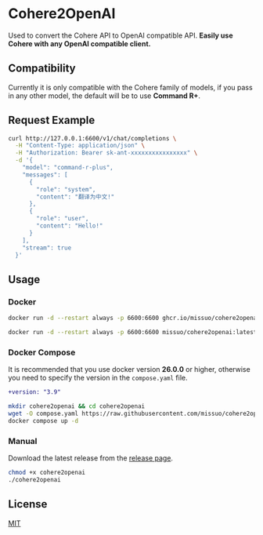 # Cohere2OpenAI
Used to convert the Cohere API to OpenAI compatible API. **Easily use Cohere with any OpenAI compatible client.**

## Compatibility
Currently it is only compatible with the Cohere family of models, if you pass in any other model, the default will be to use **Command R+**.

## Request Example
```bash
curl http://127.0.0.1:6600/v1/chat/completions \
  -H "Content-Type: application/json" \
  -H "Authorization: Bearer sk-ant-xxxxxxxxxxxxxxxx" \
  -d '{
    "model": "command-r-plus",
    "messages": [
      {
        "role": "system",
        "content": "翻译为中文!"
      },
      {
        "role": "user",
        "content": "Hello!"
      }
    ],
    "stream": true
  }'
```


## Usage
### Docker

```bash
docker run -d --restart always -p 6600:6600 ghcr.io/missuo/cohere2openai:latest
```

```bash
docker run -d --restart always -p 6600:6600 missuo/cohere2openai:latest
```

### Docker Compose
It is recommended that you use docker version **26.0.0** or higher, otherwise you need to specify the version in the `compose.yaml` file.
```diff
+version: "3.9"
```

```bash
mkdir cohere2openai && cd cohere2openai
wget -O compose.yaml https://raw.githubusercontent.com/missuo/cohere2openai/main/compose.yaml
docker compose up -d
```

### Manual

Download the latest release from the [release page](https://github.com/missuo/cohere2openai/releases).

```bash
chmod +x cohere2openai
./cohere2openai
```

## License
[MIT](https://github.com/missuo/cohere2openai/blob/main/LICENSE)